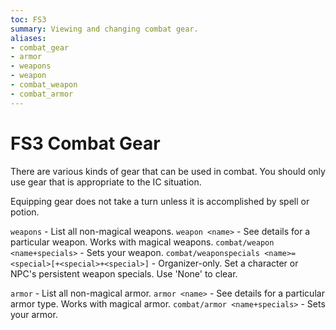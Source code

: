 ```yaml
---
toc: FS3
summary: Viewing and changing combat gear.
aliases:
- combat_gear
- armor
- weapons
- weapon
- combat_weapon
- combat_armor
---
```

# FS3 Combat Gear

There are various kinds of gear that can be used in combat.  You should only use gear that is appropriate to the IC situation.

Equipping gear does not take a turn unless it is accomplished by spell or potion.

`weapons` - List all non-magical weapons.
`weapon <name>` - See details for a particular weapon. Works with magical weapons.
`combat/weapon <name+specials>` - Sets your weapon.
`combat/weaponspecials <name>=<special>[+<special>+<special>]` - Organizer-only. Set a character or NPC's persistent weapon specials. Use 'None' to clear.

`armor` - List all non-magical armor.
`armor <name>` - See details for a particular armor type. Works with magical armor.
`combat/armor <name+specials>` - Sets your armor.
